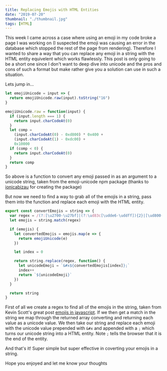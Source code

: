 ```yaml
---
title: Replacing Emojis with HTML Entities
date: "2019-07-20"
thumbnail: "./thumbnail.jpg"
tags: [HTML]
---
```


This week I came across a case where using an emoji in my code broke a page I was working on (I suspected the emoji was causing an error in the database which stopped the rest of the page from rendering). Therefore I wanted to share a way that you can replace any emoji in a string with the HTML entity equivelent which works flawlessly. This post is only going to be a short one since I don't want to deep dive into unicode and the pros and cons of such a format but make rather give you a solution can use in such a situation.

Lets jump in...

```js
let emojiUnicode = input => {
  return emojiUnicode.raw(input).toString("16")
}

emojiUnicode.raw = function(input) {
  if (input.length === 1) {
    return input.charCodeAt(0)
  }
  let comp =
    (input.charCodeAt(0) - 0xd800) * 0x400 +
    (input.charCodeAt(1) - 0xdc00) +
    0x10000
  if (comp < 0) {
    return input.charCodeAt(0)
  }
  return comp
}
```

So above is a function to convert any emoji passed in as an argument to a unicode string, taken from the emoji-unicode npm package (thanks to [ionicabizau](https://www.npmjs.com/~ionicabizau) for creating the package)

But now we need to find a way to grab all of the emojis in a string, pass them into the function and replace each emoji with the HTML entity.

```js
export const convertEmojis = string => {
  var regex = /(?:[\u2700-\u27bf]|(?:\ud83c[\udde6-\uddff]){2}|[\ud800-\udbff][\udc00-\udfff]|[\u0023-\u0039]\ufe0f?\u20e3|\u3299|\u3297|\u303d|\u3030|\u24c2|\ud83c[\udd70-\udd71]|\ud83c[\udd7e-\udd7f]|\ud83c\udd8e|\ud83c[\udd91-\udd9a]|\ud83c[\udde6-\uddff]|[\ud83c[\ude01\uddff]|\ud83c[\ude01-\ude02]|\ud83c\ude1a|\ud83c\ude2f|[\ud83c[\ude32\ude02]|\ud83c\ude1a|\ud83c\ude2f|\ud83c[\ude32-\ude3a]|[\ud83c[\ude50\ude3a]|\ud83c[\ude50-\ude51]|\u203c|\u2049|[\u25aa-\u25ab]|\u25b6|\u25c0|[\u25fb-\u25fe]|\u00a9|\u00ae|\u2122|\u2139|\ud83c\udc04|[\u2600-\u26FF]|\u2b05|\u2b06|\u2b07|\u2b1b|\u2b1c|\u2b50|\u2b55|\u231a|\u231b|\u2328|\u23cf|[\u23e9-\u23f3]|[\u23f8-\u23fa]|\ud83c\udccf|\u2934|\u2935|[\u2190-\u21ff])/g
  let emojis = string.match(regex)

  if (emojis) {
    let convertedEmojis = emojis.map(e => {
      return emojiUnicode(e)
    })

    let index = 0

    return string.replace(regex, function() {
      let unicodeEmoji = `&#x${convertedEmojis[index]};`
      index++
      return `${unicodeEmoji}`
    })
  }

  return string
}
```

First of all we create a regex to find all of the emojis in the string, taken from Kevin Scott's great post [emojis in javascript](https://thekevinscott.com/emojis-in-javascript/). If we then get a match in the string we map through the returned array converting and returning each value as a unicode value. We then take our string and replace each emoji with the unicode value prepended with `&#x` and appended with a `;` which turns our unicode string into a HTML entity. Note `;` tells the browser that it is the end of the entity.

And that's it! Super simple but super effective in coverting your emojis in a string.

Hope you enjoyed and let me know your thoughts
